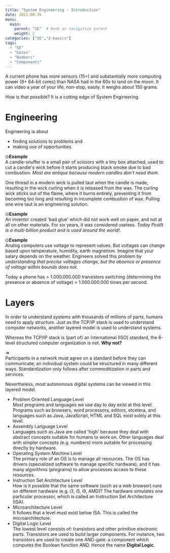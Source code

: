 ```yaml
---
title: "System Engineering - Introduction"
date: 2021-08-26
menu:
  main:
    parent: "SE"  # Book as navigation parent
    weight: 2
categories: ["SE","2-basics"]
tags:
  - "SE"
  - "Gates"
  - "Numbers"
  - "Components"
---
```

A current phone has more sensors (15+) and substantially more computing power (8+ 64-bit cores)  than NASA had  in the 60s to land on the moon.
It can video a year of your life, non-stop, easily. It weighs about 150 grams.

How is that possible? It is a cutting edge of System Engineering.

# Engineering
Engineering is about 

* finding solutions to problems and
* making use of opportunities

&odot;**Example**  
A candle-snuffer is a small pair of scissors with a tiny box attached, used to cut a candle's wick before it starts producing black smoke due to bad combustion. *Most are antique because modern candles don't need them.*

One thread in a modern wick is pulled taut when the candle is made, resulting in the wick curling when it is released from the wax. The curling wick sticks out of the flame, where it burns entirely, preventing it from becoming too long and resulting in incomplete combustion of wax. Pulling one wire taut is an engineering solution.  

&odot;**Example**  
An inventor created 'bad glue' which did not work well on paper, and not at all on other materials. For six years, it was considered useless. *Today PostIt is a multi-billion product and is used around the world!*.

&odot;**Example**  
Analog computers use voltage to represent values.
But voltages can change based upon temperature, humidity, earth magnetism.
Imagine that your salary depends on the weather.
Engineers solved this problem by *understanding that precise voltages change, but the absence or presence of voltage within bounds does not*.  

Today a phone has > 1.000.000.000 transistors switching (determining the presence or absence of voltage) > 1.000.000.000 times per second.

# Layers
In order to understand systems with thousands of millions of parts, humans need to apply structure. Just as the TCP/IP stack is used to understand computer networks, another layered model is used to understand systems. 

Whereas the TCP/IP stack is (part of) an international (ISO) standard, the 6-level structured computer organization is not. **Why not?**

&rArr;  
Participants in a network must agree on a standard before they can communicate; an individual system could be structured in many different ways. Standardization only follows after commoditization in parts and services.

Nevertheless, most autonomous digital systems can be viewed in this layered model.

* Problem Oriented Language Level  
Most programs and languages we use day to day exist at this level. Programs such as browsers, word processors, editors, etcetera, and languages such as Java, JavaScript, HTML and SQL exist solely at this level.
* Assembly Language Level  
Languages such as Java are called 'high' because they deal with abstract concepts suitable for humans to work on. Other languages deal with simpler concepts (e.g. numbers) more suitable for processing directly by hardware.
* Operating System Machine Level  
The primary role of an OS is to manage all resources. The OS has drivers (specialized software to manage specific hardware), and it has many algorithms (programs) to allow processes access to these resources.
* Instruction Set Architecture Level  
How is it possible that the same software (such as a web browser) runs on different hardware (e.g. i3, i5, i9, AMD)? The hardware simulates one particular processor, which is called an Instruction Set Architecture (ISA).
* Microarchitecture Level  
It follows that a level must exist below ISA. This is called the microarchitecture.
* Digital Logic Level  
The lowest level consists of: transistors and other primitive electronic parts. Transistors are used to build larger components. For instance, two transistors are used to create one AND-gate: a component which computes the Boolean function AND. Hence the name **Digital Logic**.






